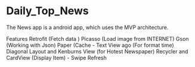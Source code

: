 # Daily_Top_News
The News app is a android app, which uses the MVP architecture.

Features
Retrofit (Fetch data )
Picasso (Load image from INTERNET)
Gson (Working with Json)
Paper (Cache - Text View ago (For format time)
Diagonal Layout and Kenburns View (for Hotest Newspaper)
Recycler and CardView (Display Item) - Swipe Refresh

